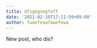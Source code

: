 ```yaml
---
title: dfsgegsegfeff
date: '2021-02-19T17:11:59+09:00'
author: fwaefeawfawefewa
---
```

New post, who dis?